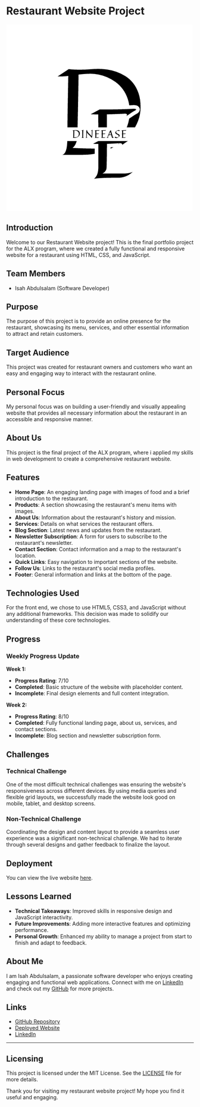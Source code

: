 # Restaurant Website Project

![Restaurant Banner](./icons/banner.png)

## Introduction

Welcome to our Restaurant Website project! This is the final portfolio project for the ALX program, where we created a fully functional and responsive website for a restaurant using HTML, CSS, and JavaScript.

## Team Members

- Isah Abdulsalam (Software Developer)

## Purpose

The purpose of this project is to provide an online presence for the restaurant, showcasing its menu, services, and other essential information to attract and retain customers.

## Target Audience

This project was created for restaurant owners and customers who want an easy and engaging way to interact with the restaurant online.

## Personal Focus

My personal focus was on building a user-friendly and visually appealing website that provides all necessary information about the restaurant in an accessible and responsive manner.

## About Us

This project is the final project of the ALX program, where i applied my skills in web development to create a comprehensive restaurant website.

## Features

- **Home Page**: An engaging landing page with images of food and a brief introduction to the restaurant.
- **Products**: A section showcasing the restaurant's menu items with images.
- **About Us**: Information about the restaurant's history and mission.
- **Services**: Details on what services the restaurant offers.
- **Blog Section**: Latest news and updates from the restaurant.
- **Newsletter Subscription**: A form for users to subscribe to the restaurant's newsletter.
- **Contact Section**: Contact information and a map to the restaurant's location.
- **Quick Links**: Easy navigation to important sections of the website.
- **Follow Us**: Links to the restaurant's social media profiles.
- **Footer**: General information and links at the bottom of the page.

## Technologies Used

For the front end, we chose to use HTML5, CSS3, and JavaScript without any additional frameworks. This decision was made to solidify our understanding of these core technologies.

## Progress

### Weekly Progress Update

**Week 1:**

- **Progress Rating**: 7/10
- **Completed**: Basic structure of the website with placeholder content.
- **Incomplete**: Final design elements and full content integration.

**Week 2:**

- **Progress Rating**: 8/10
- **Completed**: Fully functional landing page, about us, services, and contact sections.
- **Incomplete**: Blog section and newsletter subscription form.

## Challenges

### Technical Challenge

One of the most difficult technical challenges was ensuring the website's responsiveness across different devices. By using media queries and flexible grid layouts, we successfully made the website look good on mobile, tablet, and desktop screens.

### Non-Technical Challenge

Coordinating the design and content layout to provide a seamless user experience was a significant non-technical challenge. We had to iterate through several designs and gather feedback to finalize the layout.

## Deployment

You can view the live website [here](https://isahabdulsalam.github.io/DineEase/).

## Lessons Learned

- **Technical Takeaways**: Improved skills in responsive design and JavaScript interactivity.
- **Future Improvements**: Adding more interactive features and optimizing performance.
- **Personal Growth**: Enhanced my ability to manage a project from start to finish and adapt to feedback.

## About Me

I am Isah Abdulsalam, a passionate software developer who enjoys creating engaging and functional web applications. Connect with me on [LinkedIn](https://www.linkedin.com/in/isahabdulsalam) and check out my [GitHub](https://github.com/isahabdulsalam) for more projects.

## Links

- [GitHub Repository](https://github.com/isahabdulsalam/DineEase)
- [Deployed Website](https://isahabdulsalam.github.io/DineEase/)
- [LinkedIn](https://www.linkedin.com/in/isahabdulsalam)

---
## Licensing

This project is licensed under the MIT License. See the [LICENSE](LICENSE) file for more details.

Thank you for visiting my restaurant website project! My hope you find it useful and engaging.
